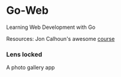 # Go-Web
Learning Web Development with Go

Resources: Jon Calhoun's awesome [course](https://www.usegolang.com/)

### Lens locked

A photo gallery app

